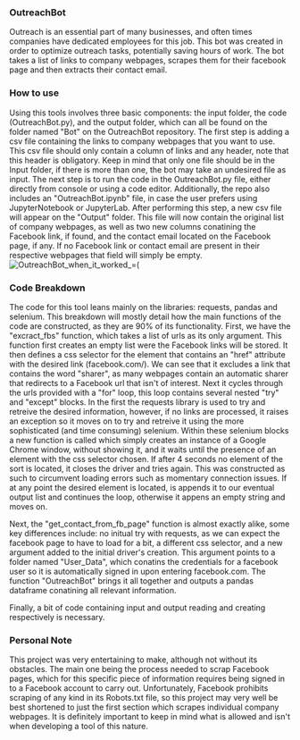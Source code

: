 ### OutreachBot
Outreach is an essential part of many businesses, and often times companies have dedicated employees for this job. This bot was created in order to optimize outreach tasks, potentially saving hours of work. The bot takes a list of links to company webpages, scrapes them for their facebook page and then extracts their contact email.

### How to use
Using this tools involves three basic components: the input folder, the code (OutreachBot.py), and the output folder, which can all be found on the folder named "Bot" on the OutreachBot repository.
The first step is adding a csv file containing the links to company webpages that you want to use. This csv file should only contain a column of links and any header, note that this header is obligatory. Keep in mind that only one file should be in the Input folder, if there is more than one, the bot may take an undesired file as input.
The next step is to run the code in the OutreachBot.py file, either directly from console or using a code editor. Additionally, the repo also includes an "OutreachBot.ipynb" file, in case the user prefers using JupyterNotebook or JupyterLab.
After performing this step, a new csv file will appear on the "Output" folder. This file will now contain the original list of company webpages, as well as two new columns conatining the Facebook link, if found, and the contact email located on the Facebook page, if any. If no Facebook link or contact email are present in their respective webpages that field will simply be empty.
![OutreachBot_when_it_worked_=(](https://user-images.githubusercontent.com/90937404/143625710-f3a5cbe2-d5c0-402e-96c4-e77bd5bed9c6.jpg)
### Code Breakdown
The code for this tool leans mainly on the libraries: requests, pandas and selenium. This breakdown will mostly detail how the main functions of the code are constructed, as they are 90% of its functionality.
First, we have the "excract_fbs" function, which takes a list of urls as its only argument. This function first creates an empty list were the Facebook links will be stored. It then defines a css selector for the element that contains an "href" attribute with the desired link (facebook.com/). We can see that it excludes a link that contains the word "sharer", as many webpages contain an automatic sharer that redirects to a Facebook url that isn't of interest.
Next it cycles through the urls provided with a "for" loop, this loop contains several nested "try" and "except" blocks. In the first the requests library is used to try and retreive the desired information, however, if no links are processed, it raises an exception so it moves on to try and retreive it using the more sophisticated (and time consuming) selenium. Within these selenium blocks a new function is called which simply creates an instance of a Google Chrome window, without showing it, and it waits until the presence of an element with the css selector chosen. If after 4 seconds no element of the sort is located, it closes the driver and tries again. This was constructed as such to circumvent loading errors such as momentary connection issues. If at any point the desired element is located, is appends it to our eventual output list and continues the loop, otherwise it appens an empty string and moves on.

Next, the "get_contact_from_fb_page" function is almost exactly alike, some key differences include: no initual try with requests, as we can expect the facebook page to have to load for a bit, a different css selector, and a new argument added to the initial driver's creation. This argument points to a folder named "User_Data", which conatins the credentials for a facebook user so it is automatically signed in upon entering facebook.com. The function "OutreachBot" brings it all together and outputs a pandas dataframe conatining all relevant information. 

Finally, a bit of code containing input and output reading and creating respectively is necessary.

### Personal Note
This project was very entertaining to make, although not without its obstacles. The main one being the process needed to scrap Facebook pages, which for this specific piece of information requires being signed in to a Facebook account to carry out. Unfortunately, Facebook prohibits scraping of any kind in its Robots.txt file, so this project may very well be best shortened to just the first section which scrapes individual company webpages. It is definitely important to keep in mind what is allowed and isn't when developing a tool of this nature. 



